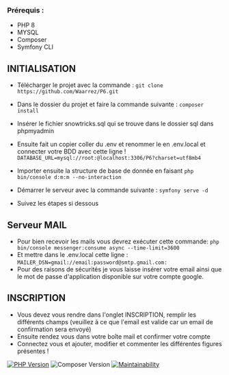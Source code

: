 ### Prérequis :
- PHP 8
- MYSQL
- Composer
- Symfony CLI

## INITIALISATION

- Télécharger le projet avec la commande : ``` git clone https://github.com/Waarrez/P6.git ```
- Dans le dossier du projet et faire la commande suivante : ``` composer install ```

- Insérer le fichier snowtricks.sql qui se trouve dans le dossier sql dans phpmyadmin
- Ensuite fait un copier coller du .env et renommer le en .env.local et connecter votre BDD avec cette ligne ! ``` DATABASE_URL=mysql://root:@localhost:3306/P6?charset=utf8mb4 ```
- Importer ensuite la structure de base de donnée en faisant ``` php bin/console d:m:m --no-interaction ```
- Démarrer le serveur avec la commande suivante : ``` symfony serve -d ```
- Suivez les étapes si dessous

## Serveur MAIL
- Pour bien recevoir les mails vous devrez exécuter cette commande: ``` php bin/console messenger:consume async --time-limit=3600 ```
- Et mettre dans le .env.local cette ligne : ``` MAILER_DSN=gmail://email:password@smtp.gmail.com: ```
- Pour des raisons de sécurités je vous laisse insérer votre email ainsi que le mot de passe d'application disponible sur votre compte google.

## INSCRIPTION
- Vous devez vous rendre dans l'onglet INSCRIPTION, remplir les différents champs (veuillez à ce que l'email est valide car un email de confirmation sera envoyé)
- Ensuite rendez vous dans votre boîte mail et confirmer votre compte
- Connectez vous et ajouter, modifier et commenter les différentes figures présentes !

[![PHP Version](https://img.shields.io/badge/php-8.0-blue)](https://www.php.net/releases/8.0/en.php)
![Composer Version](https://img.shields.io/badge/Composer-2.6.6-blue)
[![Maintainability](https://api.codeclimate.com/v1/badges/79025237c78b49081758/maintainability)](https://codeclimate.com/github/Waarrez/P6/maintainability)

